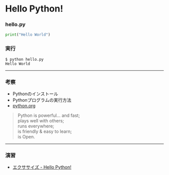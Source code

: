 # Hello Python!

### hello.py

```python
print("Hello World")
```

### 実行

```
$ python hello.py
Hello World
```

---

### 考察

+ Pythonのインストール
+ Pythonプログラムの実行方法
+ [python.org](https://www.python.org/)

> Python is powerful... and fast;<br>
> plays well with others;<br>
> runs everywhere;<br>
> is friendly & easy to learn;<br>
> is Open.<br>

---

### 演習

+ [エクササイズ - Hello Python!](ex/01_basic_ex.md)